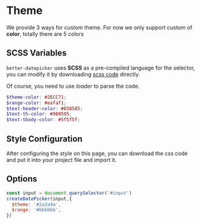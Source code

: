 #  Theme

We provide 3 ways for custom theme. For now we only support custom of **color**, totally there are 5 colors

## SCSS Variables

`better-datepicker` uses **SCSS** as a pre-compiled language for the selector, you can modify it by downloading  <a href="https://github.com/Js-Monkey/better-datepicker/blob/master/src/assets/date-picker.scss" target="_blank">scss code</a> directly.

Of course, you need to use *loader* to parse the code.

```scss
$theme-color: #2ECC71;
$range-color: #eafaf1;
$text-header-color: #858585;
$text-th-color: #969595;
$text-tbody-color: #5f5f5f;
```
## Style Configuration

After configuring the style on this page, you can download the css code and put it into your project file and import it.

<theme-card></theme-card>

## Options

```js
const input = document.querySelector('#input')
createDatePicker(input,{
  $theme: '#2a3a4a',
  $range: '#bbbbbb',
})

```
